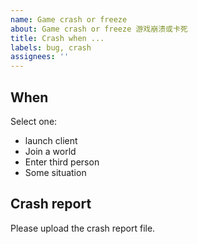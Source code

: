 ```yaml
---
name: Game crash or freeze
about: Game crash or freeze 游戏崩溃或卡死
title: Crash when ...
labels: bug, crash
assignees: ''
---
```


## When

Select one:

* launch client
* Join a world
* Enter third person
* Some situation

## Crash report

Please upload the crash report file.
